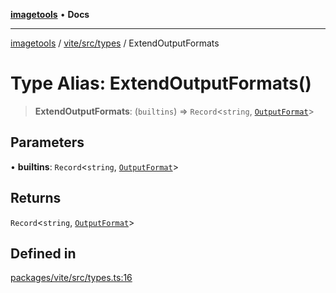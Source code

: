 [**imagetools**](../../../../README.md) • **Docs**

***

[imagetools](../../../../modules.md) / [vite/src/types](../README.md) / ExtendOutputFormats

# Type Alias: ExtendOutputFormats()

> **ExtendOutputFormats**: (`builtins`) => `Record`\<`string`, [`OutputFormat`](../../type-aliases/OutputFormat.md)\>

## Parameters

• **builtins**: `Record`\<`string`, [`OutputFormat`](../../type-aliases/OutputFormat.md)\>

## Returns

`Record`\<`string`, [`OutputFormat`](../../type-aliases/OutputFormat.md)\>

## Defined in

[packages/vite/src/types.ts:16](https://github.com/JonasKruckenberg/imagetools/blob/b6421598cd4879d5c28755c1d558f8b5955cc5a1/packages/vite/src/types.ts#L16)
